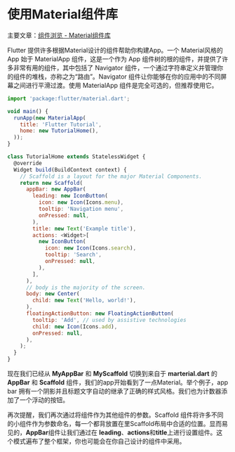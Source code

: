 # 使用Material组件库

主要文章：[组件浏览 - Material组件库](https://flutter.io/widgets/material)

Flutter 提供许多根据Material设计的组件帮助你构建App。一个 Material风格的App 始于 MaterialApp 组件，这是一个作为 App 组件树的根的组件，并提供了许多非常有用的组件，其中包括了 Navigator 组件，一个通过字符串定义并管理你的组件的堆栈，亦称之为“路由”。Navigator 组件让你能够在你的应用中的不同屏幕之间进行平滑过渡。使用 MaterialApp 组件是完全可选的，但推荐使用它。

```js
import 'package:flutter/material.dart';

void main() {
  runApp(new MaterialApp(
    title: 'Flutter Tutorial',
    home: new TutorialHome(),
  ));
}

class TutorialHome extends StatelessWidget {
  @override
  Widget build(BuildContext context) {
    // Scaffold is a layout for the major Material Components.
    return new Scaffold(
      appBar: new AppBar(
        leading: new IconButton(
          icon: new Icon(Icons.menu),
          tooltip: 'Navigation menu',
          onPressed: null,
        ),
        title: new Text('Example title'),
        actions: <Widget>[
          new IconButton(
            icon: new Icon(Icons.search),
            tooltip: 'Search',
            onPressed: null,
          ),
        ],
      ),
      // body is the majority of the screen.
      body: new Center(
        child: new Text('Hello, world!'),
      ),
      floatingActionButton: new FloatingActionButton(
        tooltip: 'Add', // used by assistive technologies
        child: new Icon(Icons.add),
        onPressed: null,
      ),
    );
  }
}
```

现在我们已经从 **MyAppBar** 和 **MyScaffold** 切换到来自于 **marterial.dart** 的 **AppBar** 和 **Scaffold** 组件，我们的app开始看到了一点Material。举个例子，app bar 拥有一个阴影并且标题文字自动的继承了正确的样式风格。我们也为计数器添加了一个浮动的按钮。

再次提醒，我们再次通过将组件作为其他组件的参数。Scaffold 组件将许多不同的小组件作为参数命名，每一个都背放置在里Scaffold布局中合适的位置。显而易见的，**AppBar**组件让我们通过在 **leading**、**actions**和**title**上进行设置组件。这个模式遍布了整个框架，你也可能会在你自己设计的组件中采用。

